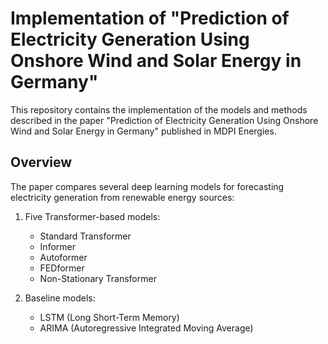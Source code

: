 # Implementation of "Prediction of Electricity Generation Using Onshore Wind and Solar Energy in Germany"

This repository contains the implementation of the models and methods described in the paper "Prediction of Electricity Generation Using Onshore Wind and Solar Energy in Germany" published in MDPI Energies.

## Overview

The paper compares several deep learning models for forecasting electricity generation from renewable energy sources:

1. Five Transformer-based models:
   - Standard Transformer
   - Informer
   - Autoformer
   - FEDformer
   - Non-Stationary Transformer

2. Baseline models:
   - LSTM (Long Short-Term Memory)
   - ARIMA (Autoregressive Integrated Moving Average)

